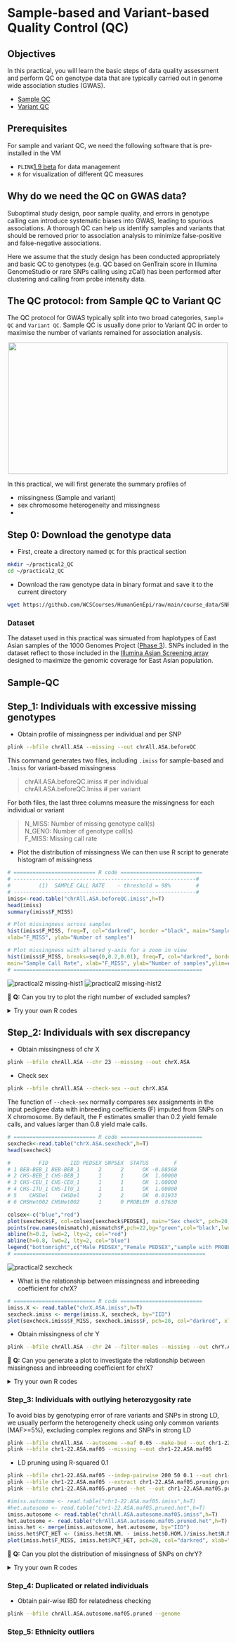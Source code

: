 # Sample-based and Variant-based Quality Control (QC)

## Objectives
In this practical, you will learn the basic steps of data quality assessment and perform QC on genotype data that are typically carried out in genome wide association studies (GWAS).
* [Sample QC](#Sample-QC)
* [Variant QC](#Variant-QC)

## Prerequisites
For sample and variant QC, we need the following software that is pre-installed in the VM
- `PLINK`[1.9 beta](https://www.cog-genomics.org/plink/) for data management 
- `R` for visualization of different QC measures

## Why do we need the QC on GWAS data?
Suboptimal study design, poor sample quality, and errors in genotype calling can introduce systematic biases into GWAS, leading to spurious associations. A thorough QC can help us identify samples and variants that should be removed prior to association analysis to minimize false-positive and false-negative associations.

Here we assume that the study design has been conducted appropriately and basic QC to genotypes (e.g. QC based on GenTrain score in Illumina GenomeStudio or rare SNPs calling using zCall) has been performed after clustering and calling from probe intensity data. 

## The QC protocol: from Sample QC to Variant QC 
The QC protocol for GWAS typically split into two broad categories, `Sample QC` and `Variant QC`. Sample QC is usually done prior to Variant QC in order to maximise the number of variants remained for association analysis.

<p align="center">
<img src="https://user-images.githubusercontent.com/8644480/170681398-e29f945e-fc94-4876-b695-9a8f2250968e.png"  width="500" height="300">
</p>

In this practical, we will first generate the summary profiles of 
+ missingness (Sample and variant)
+ sex chromosome heterogeneity and missingness
+ 

## Step 0: Download the genotype data
- First, create a directory named `QC` for this practical section

```bash
mkdir ~/practical2_QC
cd ~/practical2_QC
```

- Download the raw genotype data in binary format and save it to the current directory
```bash
wget https://github.com/WCSCourses/HumanGenEpi/raw/main/course_data/SNP_array_QC/practical2.tar.gz
```

### Dataset
The dataset used in this practical was simuated from haplotypes of East Asian samples of the 1000 Genomes Project ([Phase 3](https://www.internationalgenome.org/category/phase-3/)). SNPs included in the dataset reflect to those included in the [Illumina Asian Screening array](https://www.illumina.com/products/by-type/microarray-kits/infinium-asian-screening.html) designed to maximize the genomic coverage for East Asian population.

## Sample-QC
## Step_1: Individuals with excessive missing genotypes
- Obtain profile of missingness per individual and per SNP
```bash
plink --bfile chrAll.ASA --missing --out chrAll.ASA.beforeQC
```
This command generates two files, including `.imiss` for sample-based and `.lmiss` for variant-based missingness
> chrAll.ASA.beforeQC.imiss    # per individual<br>
> chrAll.ASA.beforeQC.lmiss    # per variant<br>

For both files, the last three columns measure the missingness for each individual or variant 
> N_MISS: Number of missing genotype call(s)<br>
> N_GENO: Number of genotype call(s)<br>
> F_MISS: Missing call rate<br>

- Plot the distribution of missingness 
We can then use R script to generate histogram of missingness
```R
# ========================== R code ==========================
# ----------------------------------------------------------#
#         (1)  SAMPLE CALL RATE    - threshold = 98%        #
# ----------------------------------------------------------#
imiss<-read.table("chrAll.ASA.beforeQC.imiss",h=T)
head(imiss)
summary(imiss$F_MISS)

# Plot missingness across samples
hist(imiss$F_MISS, freq=T, col="darkred", border ="black", main="Sample Call Rate", 
xlab="F_MISS", ylab="Number of samples")

# Plot missingness with altered y-axis for a zoom in view
hist(imiss$F_MISS, breaks=seq(0,0.2,0.01), freq=T, col="darkred", border ="black", 
main="Sample Call Rate", xlab="F_MISS", ylab="Number of samples",ylim=c(0,20))
# ============================================================
```
![practical2 missing-hist1](https://user-images.githubusercontent.com/8644480/170730926-95e94bab-26a7-487b-beed-92cb352237bc.png)
![practical2 missing-hist2](https://user-images.githubusercontent.com/8644480/170731155-cad32ec4-a5a9-48a3-bec6-3492cf4e3471.png)

:closed_book: **Q:** Can you try to plot the right number of excluded samples?
<details>
  <summary> Try your own R codes </summary>
<p></p>

- **Answer 1**
```R
#==== R =====
hist(imiss$F_MISS, breaks=50, freq=T, col="darkred", border="black", main="Sample Call Rate", xlab="F_MISS", ylab="Number of samples", ylim=c(0,100), xlim=c(0,0.2))
abline(v=0.02, lwd=2, lty=2, col="darkblue")
#abline(v=0.01, lwd=2, lty=2, col="darkgreen")
```
![practical2 missing-hist3](https://user-images.githubusercontent.com/8644480/170732092-20f91ff2-1aa2-4d70-9d5b-7943f4e1954e.png)

- **Answer 2**
```R
 #==== R =====
plot(sort(imiss$F_MISS), pch=20, col="darkred", main="Sample Call Rate", xlab="ASA samples", ylab="F_MISS")
abline(h=0.02, lwd=2, lty=2, col="darkblue")
#abline(h=0.01, lwd=2, lty=2, col="darkgreen")
```
![practical2 missing-hist4](https://user-images.githubusercontent.com/8644480/170732149-7791c2b8-48e9-4f73-a8ea-83b2b6025dda.png)

- **Answer 3**
```R
#==== R =====
plot(imiss$F_MISS,pch=20,col="darkred", main="Sample Call Rate", xlab="ASA samples", ylab="F_MISS")
abline(h=0.02, lwd=2, lty=2, col="darkblue")
#abline(h=0.01, lwd=2, lty=2, col="darkgreen")
```
![practical2 missing-hist5](https://user-images.githubusercontent.com/8644480/170764418-9d90ecb2-66f7-40b4-86bb-4daffd0ccc74.png)

</details>

## Step_2: Individuals with sex discrepancy
- Obtain missingness of chr X
```bash
plink --bfile chrAll.ASA --chr 23 --missing --out chrX.ASA
```
- Check sex
```bash
plink --bfile chrAll.ASA --check-sex --out chrX.ASA
```
The function of `--check-sex` normally compares sex assignments in the input pedigree data with inbreeding coefficients (F) imputed from SNPs on X chromosome. By default, the F estimates smaller than 0.2 yield female calls, and values larger than 0.8 yield male calls. 

```R
# ========================== R code ==========================
sexcheck<-read.table("chrX.ASA.sexcheck",h=T)
head(sexcheck)

#         FID       IID PEDSEX SNPSEX  STATUS        F
# 1 BEB-BEB_1 BEB-BEB_1      2      2      OK -0.08568
# 2 CHS-BEB_1 CHS-BEB_1      1      1      OK  1.00000
# 3 CHS-CEU_1 CHS-CEU_1      1      1      OK  1.00000
# 4 CHS-ITU_1 CHS-ITU_1      1      1      OK  1.00000
# 5    CHSDel    CHSDel      2      2      OK  0.01933
# 6 CHSHet002 CHSHet002      1      0 PROBLEM  0.67630

colsex<-c("blue","red")
plot(sexcheck$F, col=colsex[sexcheck$PEDSEX], main="Sex check", pch=20, xlab="ASA samples", ylab="chrX Inbreeding coefficient (F)")
points(row.names(mismatch),mismatch$F,pch=22,bg="green",col="black",lwd=2,cex=2)
abline(h=0.2, lwd=2, lty=2, col="red")
abline(h=0.8, lwd=2, lty=2, col="blue")
legend("bottomright",c("Male PEDSEX","Female PEDSEX","sample with PROBELM"), col=c(colsex,"black"),pt.bg="green", pch=c(20,20,22))
# =============================================================
```
![practical2 sexcheck](https://user-images.githubusercontent.com/8644480/170764485-e24326e1-51e9-4322-a560-f218fe8ef76d.png)

  - What is the relationship between missingness and inbreeeding coefficient for chrX?
```R
# ========================== R code ==========================
imiss.X <- read.table("chrX.ASA.imiss",h=T)
sexcheck.imiss <- merge(imiss.X, sexcheck, by="IID")
plot(sexcheck.imiss$F_MISS, sexcheck.imiss$F, pch=20, col="darkred", xlab="Number of missing genotypes on chrX", ylab="chrX Inbreeding coefficient (F)")
```

- Obtain missingness of chr Y
```bash
plink --bfile chrAll.ASA --chr 24 --filter-males --missing --out chrY.ASA.male
```
:closed_book: **Q:** Can you generate a plot to investigate the relationship between missingness and inbreeeding coefficient for chrX?
<details>
  <summary> Try your own R codes </summary>
<p></p>
</details>  

### Step_3: Individuals with outlying heterozygosity rate
To avoid bias by genotyping error of rare variants and SNPs in strong LD, we usually perform the heterogeneity check using only common variants (MAF>=5%), excluding complex regions and SNPs in strong LD
```bash
plink --bfile chrAll.ASA --autosome --maf 0.05 --make-bed --out chr1-22.ASA.maf05
plink --bfile chr1-22.ASA.maf05 --missing --out chr1-22.ASA.maf05
```
- LD pruning using R-squared 0.1
```bash
plink --bfile chr1-22.ASA.maf05 --indep-pairwise 200 50 0.1 --out chr1-22.ASA.maf05.pruning
plink --bfile chr1-22.ASA.maf05 --extract chr1-22.ASA.maf05.pruning.prune.in --make-bed --out chr1-22.ASA.maf05.pruned
plink --bfile chr1-22.ASA.maf05.pruned --het --out chr1-22.ASA.maf05.pruned
```
```R
#imiss.autosome <- read.table("chr1-22.ASA.maf05.imiss",h=T)
#het.autosome <- read.table("chr1-22.ASA.maf05.pruned.het",h=T)
imiss.autosome <- read.table("chrAll.ASA.autosome.maf05.imiss",h=T)
het.autosome <- read.table("chrAll.ASA.autosome.maf05.pruned.het",h=T)
imiss.het <- merge(imiss.autosome, het.autosome, by="IID")
imiss.het$PCT_HET <- (imiss.het$N.NM. - imiss.het$O.HOM.)/imiss.het$N.NM.
plot(imiss.het$F_MISS, imiss.het$PCT_HET, pch=20, col="darkred", xlab="Number of missing genotypes on chrX", ylab="chrX Inbreeding coefficient (F)")

```


:closed_book: **Q:** Can you plot the distribution of missingness of SNPs on chrY?
<details>
  <summary> Try your own R codes </summary>
<p></p>
- **Answer 3**
<pre><code>#==== R =====
plot(imiss$F_MISS,1:nrow(imiss),pch=20,col="darkred", main="Sample Call Rate", xlab="F_MISS", ylab="ASA samples")
abline(v=0.02, lwd=2, lty=2, col="darkblue")
#abline(v=0.01, lwd=2, lty=2, col="darkgreen")
</code></pre>
</details>

### Step_4: Duplicated or related individuals
- Obtain pair-wise IBD for relatedness checking
```bash
plink --bfile chrAll.ASA.autosome.maf05.pruned --genome
```

### Step_5: Ethnicity outliers
